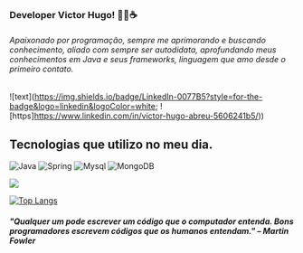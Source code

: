
### Developer Victor Hugo! 👨‍💻☕
###### Apaixonado por programação, sempre me aprimorando e buscando conhecimento, aliado com sempre ser autodidata, aprofundando meus conhecimentos em Java e seus frameworks, linguagem que amo desde o primeiro contato.

![text](https://img.shields.io/badge/LinkedIn-0077B5?style=for-the-badge&logo=linkedin&logoColor=white; ![https]https://www.linkedin.com/in/victor-hugo-abreu-5606241b5/))


## Tecnologias que utilizo no meu dia.
![Java](https://img.shields.io/badge/Java-ED8B00?style=for-the-badge&logo=openjdk&logoColor=white)
![Spring](https://img.shields.io/badge/Spring-6DB33F?style=for-the-badge&logo=spring&logoColor=white)
![Mysql](https://img.shields.io/badge/MySQL-00000F?style=for-the-badge&logo=mysql&logoColor=white)
![MongoDB](https://img.shields.io/badge/MongoDB-4EA94B?style=for-the-badge&logo=mongodb&logoColor=white)

![](https://github-readme-stats.vercel.app/api?username=victordeveloperhugo&show_icons=true&theme=radical)

[![Top Langs](https://github-readme-stats.vercel.app/api/top-langs/?username=victordeveloperhugo&layout=donut-vertical)](https://github.com/anuraghazra/github-readme-stats)

##### "Qualquer um pode escrever um código que o computador entenda. Bons programadores escrevem códigos que os humanos entendam." – Martin Fowler
